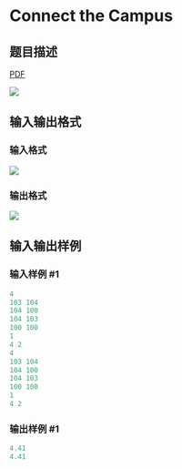 # Connect the Campus

## 题目描述

[problemUrl]: https://uva.onlinejudge.org/index.php?option=com_onlinejudge&Itemid=8&category=15&page=show_problem&problem=1338

[PDF](https://uva.onlinejudge.org/external/103/p10397.pdf)

![](https://cdn.luogu.com.cn/upload/vjudge_pic/UVA10397/7eaac35e74e4a67eee7eefe5cc7d2e5242e9f3cc.png)

## 输入输出格式

### 输入格式

![](https://cdn.luogu.com.cn/upload/vjudge_pic/UVA10397/920b3fcea9db99285abb9bb7825863e0f0476136.png)

### 输出格式

![](https://cdn.luogu.com.cn/upload/vjudge_pic/UVA10397/16831d75f1f319529b7f8f2fe292a15462e6cc26.png)

## 输入输出样例

### 输入样例 #1

```cpp
4
103 104
104 100
104 103
100 100
1
4 2
4
103 104
104 100
104 103
100 100
1
4 2
```


### 输出样例 #1

```cpp
4.41
4.41
```


